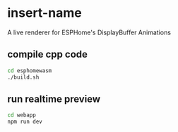 # insert-name

A live renderer for ESPHome's DisplayBuffer Animations

## compile cpp code

```bash
cd esphomewasm
./build.sh
```

## run realtime preview

```bash
cd webapp
npm run dev
```
